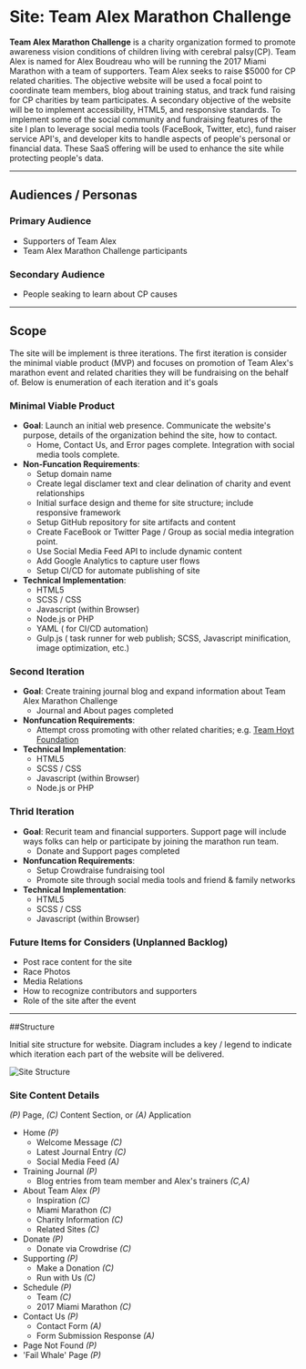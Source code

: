 # Site: Team Alex Marathon Challenge

**Team Alex Marathon Challenge** is a charity organization formed to promote awareness vision conditions of children living with cerebral palsy(CP). Team Alex is named for Alex Boudreau who will be running the 2017 Miami Marathon with a team of supporters. Team Alex seeks to raise $5000 for CP related charities. The objective website will be used a focal point to coordinate team members, blog about training status, and track fund raising for CP charities by team participates. A secondary objective of the website will be to implement accessibility, HTML5, and responsive standards. To implement some of the social community and fundraising features of the site I plan to leverage social media tools (FaceBook, Twitter, etc), fund raiser service API's, and developer kits to handle aspects of people's personal or financial data. These SaaS offering will be used to enhance the site while protecting people's data.

***
## Audiences / Personas

### Primary Audience

+ Supporters of Team Alex
+ Team Alex Marathon Challenge participants

### Secondary Audience

+ People seaking to learn about CP causes

***
## Scope

The site will be implement is three iterations. The first iteration is consider the minimal viable product (MVP) and focuses on promotion of Team Alex's marathon event and related charities they will be fundraising on the behalf of. Below is enumeration of each iteration and it's goals  

### Minimal Viable Product

+ **Goal**: Launch an initial web presence. Communicate the website's purpose, details of the organization behind the site, how to contact.
    - Home, Contact Us, and Error pages complete. Integration with social media tools complete.
+ **Non-Funcation Requirements**:
    - Setup domain name
    - Create legal disclamer text and clear delination of charity and event relationships
    - Initial surface design and theme for site structure; include responsive framework
    - Setup GitHub repository for site artifacts and content
    - Create FaceBook or Twitter Page / Group as social media integration point.
    - Use Social Media Feed API to include dynamic content
    - Add Google Analytics to capture user flows
    - Setup CI/CD for automate publishing of site
+  **Technical Implementation**:
    - HTML5
    - SCSS / CSS
    - Javascript (within Browser)
    - Node.js or PHP
    - YAML ( for CI/CD automation)
    - Gulp.js ( task runner for web publish; SCSS, Javascript minification, image optimization, etc.)
    

### Second Iteration

+ **Goal**:  Create training journal blog and expand information about Team Alex Marathon Challenge
    - Journal and About pages completed
+ **Nonfuncation Requirements**:
    - Attempt cross promoting with other related charities; e.g. [Team Hoyt Foundation](http://www.teamhoyt.com/The-Hoyt-Foundation.html)
+  **Technical Implementation**:
    - HTML5
    - SCSS / CSS
    - Javascript (within Browser)
    - Node.js or PHP

### Thrid Iteration

+ **Goal**: Recurit team and financial supporters. Support page will include ways folks can help or participate by joining the marathon run team.
    - Donate and Support pages completed
+ **Nonfuncation Requirements**:
    - Setup Crowdraise fundraising tool
    - Promote site through social media tools and friend & family networks
+  **Technical Implementation**:
    - HTML5
    - SCSS / CSS
    - Javascript (within Browser)

### Future Items for Considers (Unplanned Backlog)

+ Post race content for the site
+ Race Photos
+ Media Relations
+ How to recognize contributors and supporters
+ Role of the site after the event

***
##Structure

Initial site structure for website. Diagram includes a key / legend to indicate which iteration each part of the website will be delivered.

![Site Structure](https://cdn.rawgit.com/eborysko-harvard/CSCI-E-12_Final_Project/master/assets/structure.svg "Team Alex Marathon Challenge Site Structure")

### Site Content Details
_(P)_ Page, _(C)_ Content Section, or _(A)_ Application
+ Home _(P)_
    - Welcome Message _(C)_
    - Latest Journal Entry _(C)_
    - Social Media Feed _(A)_
+ Training Journal _(P)_
    - Blog entries from team member and Alex's trainers _(C,A)_
+ About Team Alex _(P)_
    - Inspiration _(C)_
    - Miami Marathon _(C)_
    - Charity Information _(C)_
    - Related Sites _(C)_
+ Donate _(P)_
    - Donate via Crowdrise _(C)_  
+ Supporting _(P)_
   - Make a Donation _(C)_
   - Run with Us _(C)_
+ Schedule _(P)_
   - Team  _(C)_
   - 2017 Miami Marathon _(C)_
+ Contact Us _(P)_
   - Contact Form _(A)_
   - Form Submission Response _(A)_
+ Page Not Found _(P)_
+ 'Fail Whale' Page _(P)_

